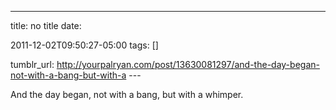 ---
title: no title
date:

 2011-12-02T09:50:27-05:00 
tags:  []

tumblr_url:
http://yourpalryan.com/post/13630081297/and-the-day-began-not-with-a-bang-but-with-a
\-\--

And the day began, not with a bang, but with a whimper.
